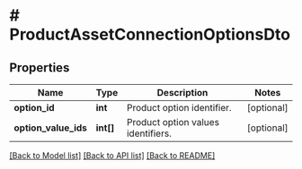 # # ProductAssetConnectionOptionsDto

## Properties

Name | Type | Description | Notes
------------ | ------------- | ------------- | -------------
**option_id** | **int** | Product option identifier. | [optional]
**option_value_ids** | **int[]** | Product option values identifiers. | [optional]

[[Back to Model list]](../../README.md#models) [[Back to API list]](../../README.md#endpoints) [[Back to README]](../../README.md)
